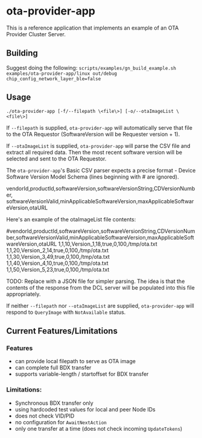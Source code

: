 # ota-provider-app

This is a reference application that implements an example of an OTA Provider
Cluster Server.

## Building

Suggest doing the following:
`scripts/examples/gn_build_example.sh examples/ota-provider-app/linux out/debug chip_config_network_layer_ble=false`

## Usage

`./ota-provider-app [-f/--filepath \<file\>] [-o/--otaImageList \<file\>]`

If `--filepath` is supplied, `ota-provider-app` will automatically serve that
file to the OTA Requestor (SoftwareVersion will be Requester version + 1).

If `--otaImageList` is supplied, `ota-provider-app` will parse the CSV file
and extract all required data. Then the most recent software version will be
selected and sent to the OTA Requestor.

The `ota-provider-app`'s Basic CSV parser expects a precise format -
Device Software Version Model Schema (lines beginning with # are ignored).

vendorId,productId,softwareVersion,softwareVersionString,CDVersionNumber,
softwareVersionValid,minApplicableSoftwareVersion,maxApplicableSoftwareVersion,otaURL

Here's an example of the otaImageList file contents:

#vendorId,productId,softwareVersion,softwareVersionString,CDVersionNumber,softwareVersionValid,minApplicableSoftwareVersion,maxApplicableSoftwareVersion,otaURL
1,1,10,Version_1,18,true,0,100,/tmp/ota.txt
1,1,20,Version_2,14,true,0,100,/tmp/ota.txt
1,1,30,Version_3,49,true,0,100,/tmp/ota.txt
1,1,40,Version_4,10,true,0,100,/tmp/ota.txt
1,1,50,Version_5,23,true,0,100,/tmp/ota.txt


TODO: Replace with a JSON file for simpler parsing. The idea is that the contents of the
response from the DCL server will be populated into this file appropriately.

If neither `--filepath` nor `--otaImageList` are supplied, `ota-provider-app` will respond to `QueryImage` with `NotAvailable` status.

## Current Features/Limitations

### Features

-   can provide local filepath to serve as OTA image
-   can complete full BDX transfer
-   supports variable-length / startoffset for BDX transfer

### Limitations:

-   Synchronous BDX transfer only
-   using hardcoded test values for local and peer Node IDs
-   does not check VID/PID
-   no configuration for `AwaitNextAction`
-   only one transfer at a time (does not check incoming `UpdateTokens`)
